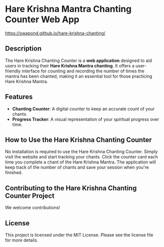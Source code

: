 # Hare Krishna Mantra Chanting Counter Web App
https://swapond.github.io/hare-krishna-chanting/

## Description
The Hare Krishna Chanting Counter is a **web application** designed to aid users in tracking their **Hare Krishna Mantra chanting**. It offers a user-friendly interface for counting and recording the number of times the mantra has been chanted, making it an essential tool for those practicing Hare Krishna Mantra.

## Features
- **Chanting Counter**: A digital counter to keep an accurate count of your chants.
- **Progress Tracker**: A visual representation of your spiritual progress over time.

## How to Use the Hare Krishna Chanting Counter
No installation is required to use the Hare Krishna Chanting Counter. 
Simply visit the website and start tracking your chants. 
Click the counter card each time you complete a chant of the Hare Krishna Mantra. The application will keep track of the number of chants and save your session when you're finished.

## Contributing to the Hare Krishna Chanting Counter Project
We welcome contributions!

## License
This project is licensed under the MIT License. Please see the license file for more details.
